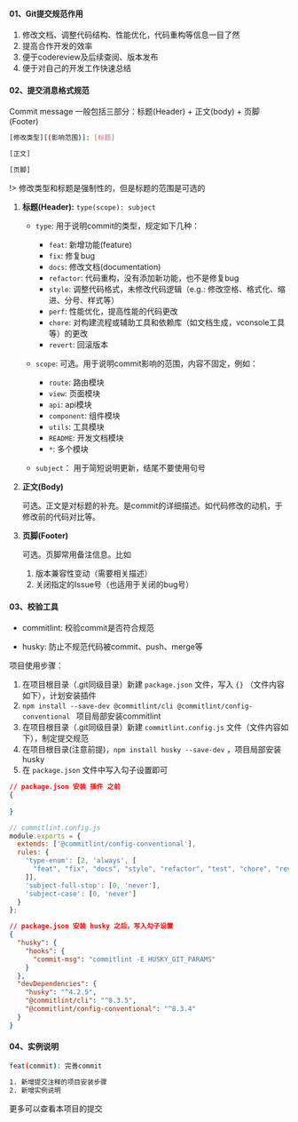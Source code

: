 #### 01、Git提交规范作用

1. 修改文档、调整代码结构、性能优化，代码重构等信息一目了然
2. 提高合作开发的效率
3. 便于codereview及后续查阅、版本发布
4. 便于对自己的开发工作快速总结



#### 02、提交消息格式规范

Commit message 一般包括三部分：标题(Header) + 正文(body) + 页脚(Footer)

```bash
[修改类型][(影响范围)]: [标题]

[正文]

[页脚]
```

!> 修改类型和标题是强制性的，但是标题的范围是可选的

1. **标题(Header):** `type(scope): subject`

   * `type`: 用于说明commit的类型，规定如下几种：
     * `feat`: 新增功能(feature)
     * `fix`: 修复bug
     * `docs`: 修改文档(documentation)
     * `refactor`: 代码重构，没有添加新功能，也不是修复bug
     * `style`: 调整代码格式，未修改代码逻辑（e.g.: 修改空格、格式化、缩进、分号、样式等）
     * `perf`: 性能优化，提高性能的代码更改
     * `chore`: 对构建流程或辅助工具和依赖库（如文档生成，vconsole工具等）的更改
     * `revert`: 回滚版本

   * `scope`: 可选。用于说明commit影响的范围，内容不固定，例如：
     * `route`: 路由模块
     * `view`: 页面模块
     * `api`: api模块
     * `component`: 组件模块
     * `utils`: 工具模块
     * `README`: 开发文档模块
     *  `*`: 多个模块
   * `subject`： 用于简短说明更新，结尾不要使用句号

2. **正文(Body)**

   可选。正文是对标题的补充。是commit的详细描述。如代码修改的动机，于修改前的代码对比等。

3. **页脚(Footer)**

   可选。页脚常用备注信息。比如

   1. 版本兼容性变动（需要相关描述）
   2. 关闭指定的Issue号（也适用于关闭的bug号）



#### 03、校验工具

* commitlint: 校验commit是否符合规范

* husky: 防止不规范代码被commit、push、merge等

项目使用步骤：

1. 在项目根目录（.git同级目录）新建 `package.json` 文件，写入 `{}` （文件内容如下），计划安装插件
2. `npm install --save-dev @commitlint/cli @commitlint/config-conventional ` 项目局部安装commitlint
3. 在项目根目录（.git同级目录）新建 `commitlint.config.js` 文件（文件内容如下），制定提交规范
4. 在项目根目录(注意前提)，`npm install husky --save-dev` ，项目局部安装 husky
5. 在 `package.json` 文件中写入勾子设置即可

```json
// package.json 安装 插件 之前
{
    
}
```

```javascript
// commitlint.config.js
module.exports = {
  extends: ['@commitlint/config-conventional'],
  rules: {
    'type-enum': [2, 'always', [
      "feat", "fix", "docs", "style", "refactor", "test", "chore", "revert", "perf"
    ]],
    'subject-full-stop': [0, 'never'],
    'subject-case': [0, 'never']
  }
};
```

```json
// package.json 安装 husky 之后，写入勾子设置
{
  "husky": {
    "hooks": {
      "commit-msg": "commitlint -E HUSKY_GIT_PARAMS"
    }
  },
  "devDependencies": {
    "husky": "^4.2.5",
    "@commitlint/cli": "^8.3.5",
    "@commitlint/config-conventional": "^8.3.4"
  }
}
```



#### 04、实例说明

```bash
feat(commit): 完善commit

1. 新增提交注释的项目安装步骤
2. 新增实例说明
```

更多可以查看本项目的提交



